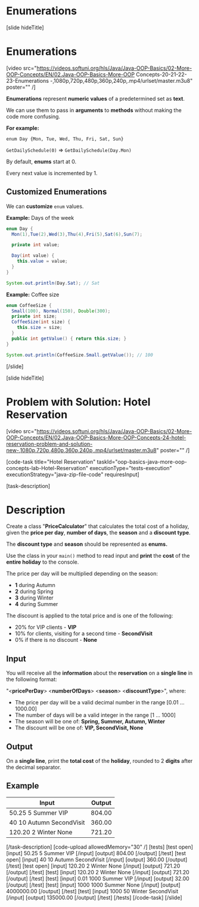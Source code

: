 # Enumerations

[slide hideTitle]

# Enumerations

[video src="https://videos.softuni.org/hls/Java/Java-OOP-Basics/02-More-OOP-Concepts/EN/02.Java-OOP-Basics-More-OOP Concepts-20-21-22-23-Enumerations -,1080p,720p,480p,360p,240p,.mp4/urlset/master.m3u8" poster="" /]

**Enumerations** represent **numeric values** of a predetermined set as **text**.

We can use them to pass in **arguments** to **methods** without making the code more confusing.

**For example:**

`enum Day {Mon, Tue, Wed, Thu, Fri, Sat, Sun}`

`GetDailySchedule(0)` =>  `GetDailySchedule(Day.Mon)`

By default, **enums** start at 0.

Every next value is incremented by 1.

## Customized Enumerations

We can **customize** `enum` values.

**Example:** Days of the week

```java
enum Day { 
  Mon(1),Tue(2),Wed(3),Thu(4),Fri(5),Sat(6),Sun(7);

  private int value;

  Day(int value) {
    this.value = value;
  }
}

System.out.println(Day.Sat); // Sat
```

**Example:** Coffee size

```java
enum CoffeeSize { 
  Small(100), Normal(150), Double(300);
  private int size;
  CoffeeSize(int size) {
    this.size = size;
  }
  public int getValue() { return this.size; }
}

System.out.println(CoffeeSize.Small.getValue()); // 100
```
[/slide]

[slide hideTitle]
# Problem with Solution: Hotel Reservation

[video src="https://videos.softuni.org/hls/Java/Java-OOP-Basics/02-More-OOP-Concepts/EN/02.Java-OOP-Basics-More-OOP-Concepts-24-hotel-reservation-problem-and-solution-new-,1080p,720p,480p,360p,240p,.mp4/urlset/master.m3u8" poster="" /]

[code-task title="Hotel Reservation" taskId="oop-basics-java-more-oop-concepts-lab-Hotel-Reservation" executionType="tests-execution" executionStrategy="java-zip-file-code" requiresInput]

[task-description]
# Description
Create a class "**PriceCalculator**" that calculates the total cost of a holiday, given the **price per day**, **number of days**, the **season** and a **discount type**.

The **discount type** and **season** should be represented as **enums.**

Use the class in your `main()` method to read input and **print** the **cost** of the **entire holiday** to the console.

The price per day will be multiplied depending on the season:
- **1** during Autumn
- **2** during Spring
- **3** during Winter
- **4** during Summer

The discount is applied to the total price and is one of the following:
- 20% for VIP clients - **VIP**
- 10% for clients, visiting for a second time - **SecondVisit**
- 0% if there is no discount - **None**

## Input
You will receive all the **information** about the **reservation** on a **single line** in the following format:

"\<**pricePerDay**\> \<**numberOfDays**\> \<**season**\> \<**discountType**\>", where:

- The price per day will be a valid decimal number in the range [0.01 ... 1000.00]
- The number of days will be a valid integer in the range [1 ... 1000]
- The season will be one of: **Spring, Summer, Autumn, Winter**
- The discount will be one of: **VIP, SecondVisit, None**

## Output

On a **single line**, print the **total cost** of the **holiday**, rounded to 2 **digits** after the decimal separator.


## Example


| **Input** | **Output** |
| --- | --- |
| 50.25 5 Summer VIP | 804.00 |
| 40 10 Autumn SecondVisit | 360.00 |
| 120.20 2 Winter None | 721.20 |



[/task-description]
[code-upload allowedMemory="30" /]
[tests]
[test open]
[input]
50.25 5 Summer VIP
[/input]
[output]
804.00
[/output]
[/test]
[test open]
[input]
40 10 Autumn SecondVisit
[/input]
[output]
360.00
[/output]
[/test]
[test open]
[input]
120.20 2 Winter None
[/input]
[output]
721.20
[/output]
[/test]
[test]
[input]
120.20 2 Winter None
[/input]
[output]
721.20
[/output]
[/test]
[test]
[input]
0.01 1000 Summer VIP
[/input]
[output]
32.00
[/output]
[/test]
[test]
[input]
1000 1000 Summer None
[/input]
[output]
4000000.00
[/output]
[/test]
[test]
[input]
1000 50 Winter SecondVisit
[/input]
[output]
135000.00
[/output]
[/test]
[/tests]
[/code-task]
[/slide]
